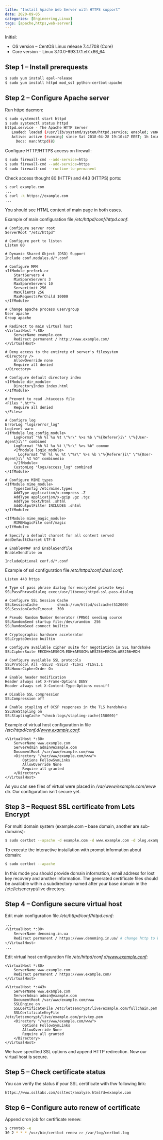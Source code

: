 ```yaml
---
title: "Install Apache Web Server with HTTPS support"
date: 2020-09-05
categories: [Engineering,Linux]
tags: [apache,https,web-server]
---
```


Initial:
* OS version – CentOS Linux release 7.4.1708 (Core)
* Core version – Linux 3.10.0-693.17.1.el7.x86_64

## Step 1 – Install prerequests

```bash
$ sudo yum install epel-release
$ sudo yum install httpd mod_ssl python-certbot-apache
```

## Step 2 – Configure Apache server

Run httpd daemon:
```bash
$ sudo systemctl start httpd
$ sudo systemctl status httpd
httpd.service - The Apache HTTP Server
   Loaded: loaded (/usr/lib/systemd/system/httpd.service; enabled; vendor preset: disabled)
   Active: active (running) since Sat 2018-04-28 19:10:47 EEST; 1h 1min ago
     Docs: man:httpd(8)
```

Configure HTTP/HTTPS access on firewall:
```bash
$ sudo firewall-cmd --add-service=http
$ sudo firewall-cmd --add-service=https
$ sudo firewall-cmd --runtime-to-permanent
```

Check access thought 80 (HTTP) and 443 (HTTPS) ports:
```bash
$ curl example.com
...
$ curl -k https://example.com
...
```
You should see HTML content of main page in both cases.

Example of main configuration file _/etc/httpd/conf/httpd.conf_:
```
# Configure server root
ServerRoot "/etc/httpd"
 
# Configure port to listen
Listen 80
 
# Dynamic Shared Object (DSO) Support
Include conf.modules.d/*.conf
 
# Configure MPM
<IfModule prefork.c>
    StartServers 4
    MinSpareServers 3
    MaxSpareServers 10
    ServerLimit 256
    MaxClients 256
    MaxRequestsPerChild 10000
</IfModule>
 
# Change apache process user/group
User apache
Group apache
 
# Redirect to main virtual host
<VirtualHost *:80>
    ServerName example.com
    Redirect permanent / http://www.example.com/
</VirtualHost>
 
# Deny access to the entirety of server's filesystem
<Directory />
    AllowOverride none
    Require all denied
</Directory>
 
# Configure default directory index
<IfModule dir_module>
    DirectoryIndex index.html
</IfModule>
 
# Prevent to read .htaccess file
<Files ".ht*">
    Require all denied
</Files>
 
# Configre log
ErrorLog "logs/error_log"
LogLevel warn
<IfModule log_config_module>
    LogFormat "%h %l %u %t \"%r\" %>s %b \"%{Referer}i\" \"%{User-Agent}i\"" combined
    LogFormat "%h %l %u %t \"%r\" %>s %b" common
    <IfModule logio_module>
      LogFormat "%h %l %u %t \"%r\" %>s %b \"%{Referer}i\" \"%{User-Agent}i\" %I %O" combinedio
    </IfModule>
    CustomLog "logs/access_log" combined
</IfModule>
 
# Configure MIME types
<IfModule mime_module>
    TypesConfig /etc/mime.types
    AddType application/x-compress .Z
    AddType application/x-gzip .gz .tgz
    AddType text/html .shtml
    AddOutputFilter INCLUDES .shtml
</IfModule>
 
<IfModule mime_magic_module>
    MIMEMagicFile conf/magic
</IfModule>
 
# Specify a default charset for all content served
AddDefaultCharset UTF-8
 
# EnableMMAP and EnableSendfile
EnableSendfile on
 
IncludeOptional conf.d/*.conf
```

Example of ssl configuration file _/etc/httpd/conf.d/ssl.conf_:
```
Listen 443 https

# Type of pass phrase dialog for encrypted private keys
SSLPassPhraseDialog exec:/usr/libexec/httpd-ssl-pass-dialog

# Configure SSL Session Cache
SSLSessionCache         shmcb:/run/httpd/sslcache(512000)
SSLSessionCacheTimeout  300

# Pseudo Random Number Generator (PRNG) seeding source
SSLRandomSeed startup file:/dev/urandom  256
SSLRandomSeed connect builtin

# Cryptographic hardware accelerator
SSLCryptoDevice builtin

# Configure available cipher suite for negotiation in SSL handshake
SSLCipherSuite EECDH+AESGCM:EDH+AESGCM:AES256+EECDH:AES256+EDH

# Configure available SSL protocols
SSLProtocol All -SSLv2 -SSLv3 -TLSv1 -TLSv1.1
SSLHonorCipherOrder On

# Enable header modification
Header always set X-Frame-Options DENY
Header always set X-Content-Type-Options nosniff

# Disable SSL compression
SSLCompression off

# Enable stapling of OCSP responses in the TLS handshake
SSLUseStapling on
SSLStaplingCache "shmcb:logs/stapling-cache(150000)"
```

Example of virtual host configuration in file _/etc/httpd/conf.d/www.example.conf_:
```
<VirtualHost *:80>
    ServerName www.example.com
    ServerAdmin admin@example.com
    DocumentRoot /var/www/example.com/www
    <Directory "/var/www/example.com/www">
        Options FollowSymLinks
        AllowOverride None
        Require all granted
    </Directory>
</VirtualHost>
```
As you can see files of virtual were placed in _/var/www/example.com/www_ dir. Our configuration isn’t secure yet.

## Step 3 – Request SSL certificate from Lets Encrypt

For multi domain system (example.com – base domain, another are sub-domains):
```bash
$ sudo certbot --apache -d example.com -d www.example.com -d blog.example.com
```
To execute the interactive installation with prompt information about domain:
```bash
$ sudo certbot --apache
```
In this mode you should provide domain information, email address for lost key recovery and another information.
The generated certificate files should be available within a subdirectory named after your base domain in the /etc/letsencrypt/live directory.

## Step 4 – Configure secure virtual host

Edit main configuration file _/etc/httpd/conf/httpd.conf_:
```bash
...
<VirtualHost *:80>
    ServerName denoming.in.ua
    Redirect permanent / https://www.denoming.in.ua/ # change http to https
</VirtualHost>
...
```
Edit virtual host configuration file _/etc/httpd/conf.d/www.example.conf_:
```
<VirtualHost *:80>
    ServerName www.example.com
    Redirect permanent / https://www.example.com/
</VirtualHost>

<VirtualHost *:443>
    ServerName www.example.com
    ServerAdmin admin@example.com
    DocumentRoot /var/www/example.com/www
    SSLEngine on
    SSLCertificateFile /etc/letsencrypt/live/example.com/fullchain.pem
    SSLCertificateKeyFile /etc/letsencrypt/live/example.com/privkey.pem
    <Directory "/var/www/example.com/www">
        Options FollowSymLinks
        AllowOverride None
        Require all granted
    </Directory>
</VirtualHost>
```
We have specified SSL options and append HTTP redirection. Now our virtual host is secure.

## Step 5 – Check certificate status

You can verify the status if your SSL certificate with thw following link:
```
https://www.ssllabs.com/ssltest/analyze.html?d=example.com
```

## Step 6 – Configure auto renew of certificate

Append cron job for certificate renew:
```bash
$ crontab -e
30 2 * * * /usr/bin/certbot renew >> /var/log/certbot.log
```
